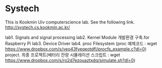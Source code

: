 # Systech
This is Kookmin Uiv computerscience lab. See the following link.
http://systech.cs.kookmin.ac.kr/

lab1. Signals and signal processing
lab2. Kernel Module 개발환경 구축.for Raspberry Pi
lab3. Device Driver
lab4. proc Filesystem (proc 예제코드 : wget https://www.dropbox.com/s/veo43fyeqeotdfl/procfs_example.c?dl=0)
project. 최종 프로젝트(배터리 잔량 시뮬레이션 스크립트 : wget https://www.dropbox.com/s/ro2d7ezouaztxdq/simulate.sh?dl=0)
